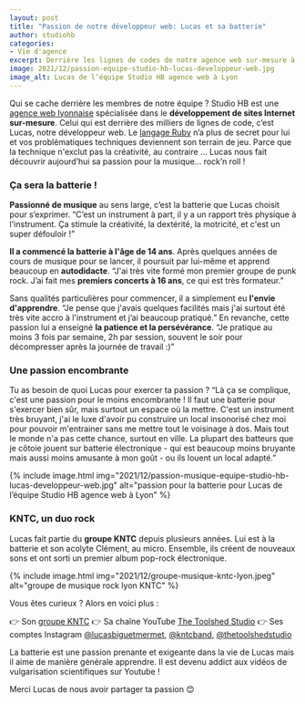 ```yaml
---
layout: post
title: "Passion de notre développeur web: Lucas et sa batterie"
author: studiohb
categories:
- Vie d'agence
excerpt: Derrière les lignes de codes de notre agence web sur-mesure à Lyon se trouve Lucas. Découvrez un autre type de code, celui de la musique.
image: 2021/12/passion-equipe-studio-hb-lucas-developpeur-web.jpg
image_alt: Lucas de l’équipe Studio HB agence web à Lyon
---
```



Qui se cache derrière les membres de notre équipe ? Studio HB est une [agence web lyonnaise](https://www.studio-hb.com/) spécialisée dans le **développement de sites Internet sur-mesure**. Celui qui est derrière des milliers de lignes de code, c’est Lucas, notre développeur web. Le [langage Ruby](https://www.studio-hb.com/pourquoi-ruby) n’a plus de secret pour lui et vos problématiques techniques deviennent son terrain de jeu. Parce que la technique n'exclut pas la créativité, au contraire ... Lucas nous fait découvrir aujourd’hui sa passion pour la musique... rock’n roll !

### Ça sera la batterie !

**Passionné de musique** au sens large, c’est la batterie que Lucas choisit pour s’exprimer. “C’est un instrument à part, il y a un rapport très physique à l'instrument. Ça stimule la créativité, la dextérité, la motricité, et c'est un super défouloir !”

**Il a commencé la batterie à l'âge de 14 ans**. Après quelques années de cours de musique pour se lancer, il poursuit par lui-même et apprend beaucoup en **autodidacte**. “J'ai très vite formé mon premier groupe de punk rock. J’ai fait mes **premiers concerts à 16 ans**, ce qui est très formateur.”

Sans qualités particulières pour commencer, il a simplement eu **l'envie d'apprendre**. “Je pense que j'avais quelques facilités mais j'ai surtout été très vite accro à l'instrument et j’ai beaucoup pratiqué.” En revanche, cette passion lui a enseigné **la patience et la persévérance**. “Je pratique au moins 3 fois par semaine, 2h par session, souvent le soir pour décompresser après la journée de travail :)”

### Une passion encombrante

Tu as besoin de quoi Lucas pour exercer ta passion ? “Là ça se complique, c'est une passion pour le moins encombrante ! Il faut une batterie pour s'exercer bien sûr, mais surtout un espace où la mettre. C'est un instrument très bruyant, j'ai le luxe d'avoir pu construire un local insonorisé chez moi pour pouvoir m'entrainer sans me mettre tout le voisinage à dos. Mais tout le monde n'a pas cette chance, surtout en ville. La plupart des batteurs que je côtoie jouent sur batterie électronique - qui est beaucoup moins bruyante mais aussi moins amusante à mon goût - ou ils louent un local adapté.”

{% include image.html img="2021/12/passion-musique-equipe-studio-hb-lucas-developpeur-web.jpg" alt="passion pour la batterie pour Lucas de l’équipe Studio HB agence web à Lyon" %}

### KNTC, un duo rock

Lucas fait partie du **groupe KNTC** depuis plusieurs années. Lui est à la batterie et son acolyte Clément, au micro. Ensemble, ils créent de nouveaux sons et ont sorti un premier album pop-rock électronique.

{% include image.html img="2021/12/groupe-musique-kntc-lyon.jpeg" alt="groupe de musique rock lyon KNTC" %}

Vous êtes curieux ? Alors en voici plus :

👉 Son [groupe KNTC](https://www.kntcband.com/)
👉 Sa chaîne YouTube [The Toolshed Studio](https://www.youtube.com/c/TheToolshedStudio)
👉 Ses comptes Instagram [@lucasbiguetmermet](https://www.instagram.com/lucasbiguetmermet/), [@kntcband](https://www.instagram.com/kntcband/), [@thetoolshedstudio](https://www.instagram.com/thetoolshedstudio/)

La batterie est une passion prenante et exigeante dans la vie de Lucas mais il aime de manière générale apprendre. Il est devenu addict aux vidéos de vulgarisation scientifiques sur Youtube !

Merci Lucas de nous avoir partager ta passion 😊

